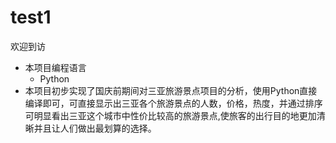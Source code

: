 # test1
欢迎到访
* 本项目编程语言
  * Python
* 本项目初步实现了国庆前期间对三亚旅游景点项目的分析，使用Python直接编译即可，可直接显示出三亚各个旅游景点的人数，价格，热度，并通过排序可明显看出三亚这个城市中性价比较高的旅游景点,使旅客的出行目的地更加清晰并且让人们做出最划算的选择。 
